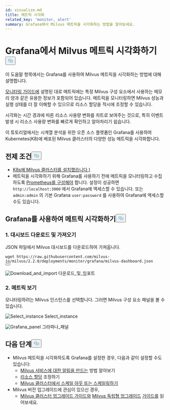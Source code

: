```yaml
---
id: visualize.md
title: 메트릭 시각화
related_key: 'monitor, alert'
summary: Grafana에서 Milvus 메트릭을 시각화하는 방법을 알아보세요.
---
```

<h1 id="Visualize-Milvus-Metrics-in-Grafana" class="common-anchor-header">Grafana에서 Milvus 메트릭 시각화하기<button data-href="#Visualize-Milvus-Metrics-in-Grafana" class="anchor-icon" translate="no">
      <svg translate="no"
        aria-hidden="true"
        focusable="false"
        height="20"
        version="1.1"
        viewBox="0 0 16 16"
        width="16"
      >
        <path
          fill="#0092E4"
          fill-rule="evenodd"
          d="M4 9h1v1H4c-1.5 0-3-1.69-3-3.5S2.55 3 4 3h4c1.45 0 3 1.69 3 3.5 0 1.41-.91 2.72-2 3.25V8.59c.58-.45 1-1.27 1-2.09C10 5.22 8.98 4 8 4H4c-.98 0-2 1.22-2 2.5S3 9 4 9zm9-3h-1v1h1c1 0 2 1.22 2 2.5S13.98 12 13 12H9c-.98 0-2-1.22-2-2.5 0-.83.42-1.64 1-2.09V6.25c-1.09.53-2 1.84-2 3.25C6 11.31 7.55 13 9 13h4c1.45 0 3-1.69 3-3.5S14.5 6 13 6z"
        ></path>
      </svg>
    </button></h1><p>이 도움말 항목에서는 Grafana를 사용하여 Milvus 메트릭을 시각화하는 방법에 대해 설명합니다.</p>
<p><a href="/docs/ko/v2.4.x/monitor.md">모니터링 가이드에</a> 설명된 대로 메트릭에는 특정 Milvus 구성 요소에서 사용하는 메모리 양과 같은 유용한 정보가 포함되어 있습니다. 메트릭을 모니터링하면 Milvus 성능과 실행 상태를 더 잘 이해할 수 있으므로 리소스 할당을 적시에 조정할 수 있습니다.</p>
<p>시각화는 시간 경과에 따른 리소스 사용량 변화를 차트로 보여주는 것으로, 특히 이벤트 발생 시 리소스 사용량 변화를 빠르게 확인하고 알아차리기 쉽습니다.</p>
<p>이 튜토리얼에서는 시계열 분석을 위한 오픈 소스 플랫폼인 Grafana를 사용하여 Kubernetes(K8)에 배포된 Milvus 클러스터의 다양한 성능 메트릭을 시각화합니다.</p>
<h2 id="Prerequisites" class="common-anchor-header">전제 조건<button data-href="#Prerequisites" class="anchor-icon" translate="no">
      <svg translate="no"
        aria-hidden="true"
        focusable="false"
        height="20"
        version="1.1"
        viewBox="0 0 16 16"
        width="16"
      >
        <path
          fill="#0092E4"
          fill-rule="evenodd"
          d="M4 9h1v1H4c-1.5 0-3-1.69-3-3.5S2.55 3 4 3h4c1.45 0 3 1.69 3 3.5 0 1.41-.91 2.72-2 3.25V8.59c.58-.45 1-1.27 1-2.09C10 5.22 8.98 4 8 4H4c-.98 0-2 1.22-2 2.5S3 9 4 9zm9-3h-1v1h1c1 0 2 1.22 2 2.5S13.98 12 13 12H9c-.98 0-2-1.22-2-2.5 0-.83.42-1.64 1-2.09V6.25c-1.09.53-2 1.84-2 3.25C6 11.31 7.55 13 9 13h4c1.45 0 3-1.69 3-3.5S14.5 6 13 6z"
        ></path>
      </svg>
    </button></h2><ul>
<li><a href="/docs/ko/v2.4.x/install_cluster-helm.md">K8s에 Milvus 클러스터를 설치했습니다.)</a></li>
<li>메트릭을 시각화하기 위해 Grafana를 사용하기 전에 메트릭을 모니터링하고 수집하도록 <a href="/docs/ko/v2.4.x/monitor.md">Prometheus를 구성해야</a> 합니다. 설정이 성공하면 <code translate="no">http://localhost:3000</code> 에서 Grafana에 액세스할 수 있습니다. 또는 <code translate="no">admin:admin</code> 의 기본 Grafana <code translate="no">user:password</code> 를 사용하여 Grafana에 액세스할 수도 있습니다.</li>
</ul>
<h2 id="Visualize-metrics-using-Grafana" class="common-anchor-header">Grafana를 사용하여 메트릭 시각화하기<button data-href="#Visualize-metrics-using-Grafana" class="anchor-icon" translate="no">
      <svg translate="no"
        aria-hidden="true"
        focusable="false"
        height="20"
        version="1.1"
        viewBox="0 0 16 16"
        width="16"
      >
        <path
          fill="#0092E4"
          fill-rule="evenodd"
          d="M4 9h1v1H4c-1.5 0-3-1.69-3-3.5S2.55 3 4 3h4c1.45 0 3 1.69 3 3.5 0 1.41-.91 2.72-2 3.25V8.59c.58-.45 1-1.27 1-2.09C10 5.22 8.98 4 8 4H4c-.98 0-2 1.22-2 2.5S3 9 4 9zm9-3h-1v1h1c1 0 2 1.22 2 2.5S13.98 12 13 12H9c-.98 0-2-1.22-2-2.5 0-.83.42-1.64 1-2.09V6.25c-1.09.53-2 1.84-2 3.25C6 11.31 7.55 13 9 13h4c1.45 0 3-1.69 3-3.5S14.5 6 13 6z"
        ></path>
      </svg>
    </button></h2><h3 id="1-Download-and-import-dashboard" class="common-anchor-header">1. 대시보드 다운로드 및 가져오기</h3><p>JSON 파일에서 Milvus 대시보드를 다운로드하여 가져옵니다.</p>
<pre><code translate="no">wget https://raw.githubusercontent.com/milvus-io/milvus/2.2.0/deployments/monitor/grafana/milvus-dashboard.json
<button class="copy-code-btn"></button></code></pre>
<p>
  
   <span class="img-wrapper"> <img translate="no" src="/docs/v2.4.x/assets/import_dashboard.png" alt="Download_and_import" class="doc-image" id="download_and_import" />
   </span> <span class="img-wrapper"> <span>다운로드_및_임포트</span> </span></p>
<h3 id="2-View-metrics" class="common-anchor-header">2. 메트릭 보기</h3><p>모니터링하려는 Milvus 인스턴스를 선택합니다. 그러면 Milvus 구성 요소 패널을 볼 수 있습니다.</p>
<p>
  
   <span class="img-wrapper"> <img translate="no" src="/docs/v2.4.x/assets/grafana_select.png" alt="Select_instance" class="doc-image" id="select_instance" />
   </span> <span class="img-wrapper"> <span>Select_instance</span> </span></p>
<p>
  
   <span class="img-wrapper"> <img translate="no" src="/docs/v2.4.x/assets/grafana_panel.png" alt="Grafana_panel" class="doc-image" id="grafana_panel" />
   </span> <span class="img-wrapper"> <span>그라파나_패널</span> </span></p>
<h2 id="Whats-next" class="common-anchor-header">다음 단계<button data-href="#Whats-next" class="anchor-icon" translate="no">
      <svg translate="no"
        aria-hidden="true"
        focusable="false"
        height="20"
        version="1.1"
        viewBox="0 0 16 16"
        width="16"
      >
        <path
          fill="#0092E4"
          fill-rule="evenodd"
          d="M4 9h1v1H4c-1.5 0-3-1.69-3-3.5S2.55 3 4 3h4c1.45 0 3 1.69 3 3.5 0 1.41-.91 2.72-2 3.25V8.59c.58-.45 1-1.27 1-2.09C10 5.22 8.98 4 8 4H4c-.98 0-2 1.22-2 2.5S3 9 4 9zm9-3h-1v1h1c1 0 2 1.22 2 2.5S13.98 12 13 12H9c-.98 0-2-1.22-2-2.5 0-.83.42-1.64 1-2.09V6.25c-1.09.53-2 1.84-2 3.25C6 11.31 7.55 13 9 13h4c1.45 0 3-1.69 3-3.5S14.5 6 13 6z"
        ></path>
      </svg>
    </button></h2><ul>
<li>Milvus 메트릭을 시각화하도록 Grafana를 설정한 경우, 다음과 같이 설정할 수도 있습니다:<ul>
<li><a href="/docs/ko/v2.4.x/alert.md">Milvus 서비스에 대한 알림을 만드는</a> 방법 알아보기</li>
<li><a href="/docs/ko/v2.4.x/allocate.md">리소스 할당</a> 조정하기</li>
<li><a href="/docs/ko/v2.4.x/scaleout.md">Milvus 클러스터에서 스케일 아웃 또는 스케일링하기</a></li>
</ul></li>
<li>Milvus 버전 업그레이드에 관심이 있으신 경우,<ul>
<li><a href="/docs/ko/v2.4.x/upgrade_milvus_cluster-operator.md">Milvus 클러스터 업그레이드 가이드와</a> <a href="/docs/ko/v2.4.x/upgrade_milvus_standalone-operator.md">Milvus 독립형 업그레이드</a> <a href="/docs/ko/v2.4.x/upgrade_milvus_cluster-operator.md">가이드를</a> 읽어보세요.</li>
</ul></li>
</ul>
